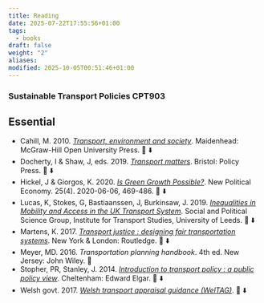 ```yaml
---
title: Reading
date: 2025-07-22T17:55:56+01:00
tags:
  - books
draft: false
weight: "2"
aliases:
modified: 2025-10-05T00:51:46+01:00
---
```

### Sustainable Transport Policies CPT903
## Essential
- Cahill, M. 2010. *[Transport, environment and society](https://f001.backblazeb2.com/file/jakerMSc/Cahill_Transport-Environment-and-Society_2010.pdf)*. Maidenhead: McGraw-Hill Open University Press. 📕 ⬇️
- Docherty, I & Shaw, J, eds. 2019. *[Transport matters](https://f001.backblazeb2.com/file/jakerMSc/Docherty-Shaw-eds_Transport-Matters_2019.pdf)*. Bristol: Policy Press. 📕 ⬇️
- Hickel, J & Giorgos, K. 2020. *[Is Green Growth Possible?](https://f001.backblazeb2.com/file/jakerMSc/Hickel_Is-Green-Growth-Possible_2020.pdf)*. New Political Economy. 25(4). 2020-06-06, 469-486. 📄 ⬇️
- Lucas, K, Stokes, G, Bastiaanssen, J, Burkinsaw, J. 2019. *[Inequalities in Mobility and Access in the UK Transport System](https://f001.backblazeb2.com/file/jakerMSc/Lucas-Stokes-Bastiaanssen-Burkinsaw_Inequalities-in-Mobility-and-Access-in-the-UK-Transport-System_2019.pdf)*. Social and Political Science Group, Institute for Transport Studies, University of Leeds. 📄 ⬇️
- Martens, K. 2017. *[Transport justice : designing fair transportation systems](https://f001.backblazeb2.com/file/jakerMSc/Martens_Transport-Justice_2017.pdf)*. New York & London: Routledge. 📕 ⬇️
- Meyer, MD. 2016. *Transportation planning handbook*. 4th ed. New Jersey: John Wiley. 📕
- Stopher, PR, Stanley, J. 2014. *[Introduction to transport policy : a public policy view](https://f001.backblazeb2.com/file/jakerMSc/Stopher-Stanley-Introduction_to_transport_policy_2014.pdf)*. Cheltenham: Edward Elgar. 📕 ⬇️
- Welsh govt. 2017. *[Welsh transport appraisal guidance (WelTAG)](https://f001.backblazeb2.com/file/jakerMSc/Welsh-Govt_welsh-transport-appraisal-guidance-weltag_2025.pdf)*. 📄 ⬇️



